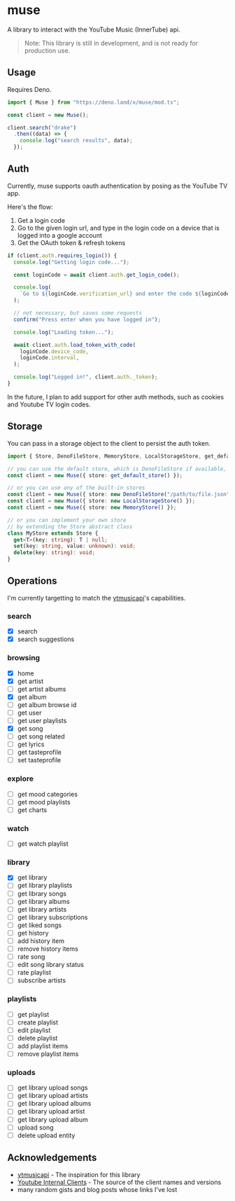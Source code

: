 # muse

A library to interact with the YouTube Music (InnerTube) api.

> Note: This library is still in development, and is not ready for production use.

## Usage

Requires Deno.

```ts
import { Muse } from "https://deno.land/x/muse/mod.ts";

const client = new Muse();

client.search("drake")
  .then((data) => {
    console.log("search results", data);
  });
```

## Auth

Currently, muse supports oauth authentication by posing as the YouTube TV app.

Here's the flow:

1. Get a login code
2. Go to the given login url, and type in the login code on a device that is
   logged into a google account
3. Get the OAuth token & refresh tokens

```ts
if (client.auth.requires_login()) {
  console.log("Getting login code...");

  const loginCode = await client.auth.get_login_code();

  console.log(
    `Go to ${loginCode.verification_url} and enter the code ${loginCode.user_code}`,
  );

  // not necessary, but saves some requests
  confirm("Press enter when you have logged in");

  console.log("Loading token...");

  await client.auth.load_token_with_code(
    loginCode.device_code,
    loginCode.interval,
  );

  console.log("Logged in!", client.auth._token);
}
```

In the future, I plan to add support for other auth methods, such as cookies and Youtube TV login codes.

## Storage

You can pass in a storage object to the client to persist the auth token.

```ts
import { Store, DenoFileStore, MemoryStore, LocalStorageStore, get_default_store } from "https://deno.land/x/muse/mod.ts";

// you can use the default store, which is DenoFileStore if available, then LocalStorageStore, then MemoryStore
const client = new Muse({ store: get_default_store() });

// or you can use any of the built-in stores
const client = new Muse({ store: new DenoFileStore("/path/to/file.json") });
const client = new Muse({ store: new LocalStorageStore() });
const client = new Muse({ store: new MemoryStore() });

// or you can implement your own store
// by extending the Store abstract class
class MyStore extends Store {
  get<T>(key: string): T | null;
  set(key: string, value: unknown): void;
  delete(key: string): void;
}
```

## Operations

I'm currently targetting to match the [ytmusicapi]'s capabilities.

### search

- [x] search
- [x] search suggestions

### browsing

- [x] home
- [x] get artist
- [ ] get artist albums
- [x] get album
- [ ] get album browse id
- [ ] get user
- [ ] get user playlists
- [x] get song
- [ ] get song related
- [ ] get lyrics
- [ ] get tasteprofile
- [ ] set tasteprofile

### explore

- [ ] get mood categories
- [ ] get mood playlists
- [ ] get charts

### watch

- [ ] get watch playlist

### library

- [x] get library
- [ ] get library playlists
- [ ] get library songs
- [ ] get library albums
- [ ] get library artists
- [ ] get library subscriptions
- [ ] get liked songs
- [ ] get history
- [ ] add history item
- [ ] remove history items
- [ ] rate song
- [ ] edit song library status
- [ ] rate playlist
- [ ] subscribe artists

### playlists

- [ ] get playlist
- [ ] create playlist
- [ ] edit playlist
- [ ] delete playlist
- [ ] add playlist items
- [ ] remove playlist items

### uploads

- [ ] get library upload songs
- [ ] get library upload artists
- [ ] get library upload albums
- [ ] get library upload artist
- [ ] get library upload album
- [ ] upload song
- [ ] delete upload entity

## Acknowledgements

- [ytmusicapi] - The inspiration for this library
- [Youtube Internal Clients][internal-clients] - The source of the client names and versions
- many random gists and blog posts whose links I've lost

[ytmusicapi]: https://ytmusicapi.readthedocs.io/en/stable/reference.html
[internal-clients]: https://github.com/zerodytrash/YouTube-Internal-Clients
